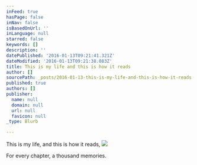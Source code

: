 ```yaml
---
inFeed: true
hasPage: false
inNav: false
isBasedOnUrl: ''
inLanguage: null
starred: false
keywords: []
description: ''
datePublished: '2016-01-13T09:21:41.321Z'
dateModified: '2016-01-13T09:21:38.083Z'
title: This is my life and this is how it reads
author: []
sourcePath: _posts/2016-01-13-this-is-my-life-and-this-is-how-it-reads.md
published: true
authors: []
publisher:
  name: null
  domain: null
  url: null
  favicon: null
_type: Blurb

---
```

This is my life, and this is how it reads,
![](https://s3-us-west-2.amazonaws.com/the-grid-img/p/2878145e5550312a99822b9f0397c8b03d528d18.png)

For every chapter, a thousand memories.